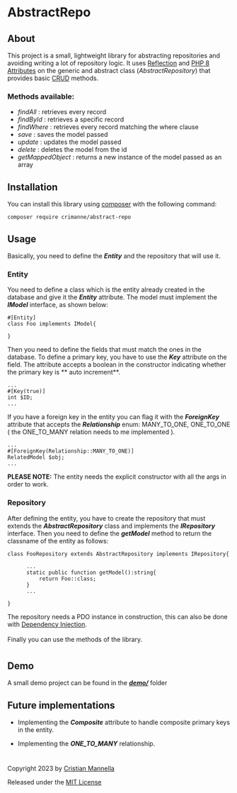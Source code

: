 
# AbstractRepo


## About

This  project is a small, lightweight  library for abstracting repositories  and avoiding writing a lot of repository logic. It uses [Reflection](https://www.php.net/manual/en/book.reflection.php) and [PHP 8 Attributes](https://www.php.net/manual/en/language.attributes.overview.php) on the generic and abstract class (*AbstractRepository*) that provides basic [CRUD](https://en.wikipedia.org/wiki/Create,_read,_update_and_delete) methods.

### Methods available:
- *findAll* :   retrieves every record
- *findById* : retrieves a specific record
- *findWhere* : retrieves every record matching the where clause
- *save* : saves the model passed
- *update* : updates the model passed
- *delete* : deletes the model from the id
- *getMappedObject* : returns a new instance of the model passed as an array


## Installation

You can install this library using [composer](https://getcomposer.org/) with the
following command:

```
composer require crimanne/abstract-repo
```


## Usage

Basically, you need to define the ***Entity*** and the repository that will use it.

### Entity
You  need to define a class  which is the entity already created in the database and give it the ***Entity*** attribute. The model must implement the ***IModel*** interface, as shown below:
```
#[Entity]
class Foo implements IModel{

}
```
Then you need to define the fields that must match the ones in the database.
To define a primary key, you have to use the ***Key*** attribute on the field. The attribute accepts a boolean in the constructor indicating whether the primary key is ** auto increment**.
```
...
#[Key(true)]
int $ID;
...
```
If you have a foreign key in the entity you can flag it with the ***ForeignKey*** attribute that accepts the ***Relationship*** enum: MANY_TO_ONE, ONE_TO_ONE ( the ONE_TO_MANY relation needs to me implemented ).
```
...
#[ForeignKey(Relationship::MANY_TO_ONE)]
RelatedModel $obj;
...
```

**PLEASE NOTE:** The entity needs the explicit constructor with all the args in order to work.

### Repository
After defining the entity, you have to create the repository that must extends the ***AbstractRepository*** class and implements the ***IRepository*** interface.
Then you need to define the ***getModel*** method to return the classname of the entity as follows:
```
class FooRepository extends AbstractRepository implements IRepository{
      
      ...
      static public function getModel():string{
	      return Foo::class;
      }
	  ...
	  
}
```
The repository needs a PDO instance in construction, this can also be done with [Dependency Injection](https://php-di.org/doc/understanding-di.html).
\
\
Finally you can use the methods of the library.
#

## Demo

A small demo project can be found in the ***[demo/](demo/)*** folder

## Future implementations

- Implementing the ***Composite*** attribute to handle composite primary keys in the entity.

- Implementing the ***ONE_TO_MANY*** relationship.

#
Copyright 2023 by [Cristian Mannella](http://www.cristianmannella.it)

Released under the [MIT License](LICENSE)
